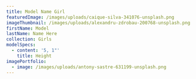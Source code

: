 ```yaml
---
title: Model Name Girl
featuredImage: /images/uploads/caique-silva-341076-unsplash.png
imageThumbnail: /images/uploads/alexandru-zdrobau-200768-unsplash.png
firstName: Model
lastName: Name Here
collection: Girls
modelSpecs:
  - content: '5, 1"'
    title: Height
imagePortfolio:
  - image: /images/uploads/antony-sastre-631199-unsplash.png
---
```


